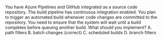 You have Azure Pipelines and GitHub integrated as a source code repository.
The build pipeline has continuous integration enabled.
You plan to trigger an automated build whenever code changes are committed to the repository.
You need to ensure that the system will wait until a build completes before queuing another build.
What should you implement?
A. path filters
B. batch changes (correct)
C. scheduled builds
D. branch filters
